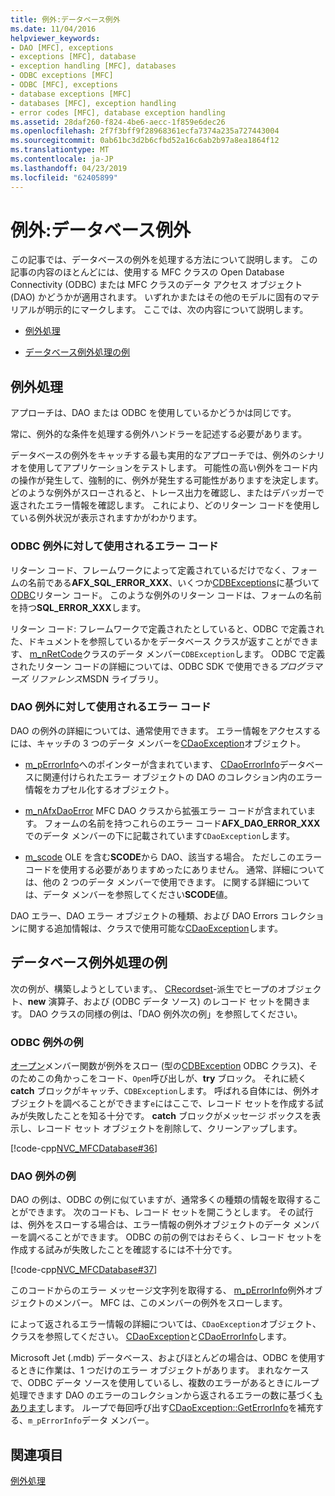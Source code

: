 ```yaml
---
title: 例外:データベース例外
ms.date: 11/04/2016
helpviewer_keywords:
- DAO [MFC], exceptions
- exceptions [MFC], database
- exception handling [MFC], databases
- ODBC exceptions [MFC]
- ODBC [MFC], exceptions
- database exceptions [MFC]
- databases [MFC], exception handling
- error codes [MFC], database exception handling
ms.assetid: 28daf260-f824-4be6-aecc-1f859e6dec26
ms.openlocfilehash: 2f7f3bff9f28968361ecfa7374a235a727443004
ms.sourcegitcommit: 0ab61bc3d2b6cfbd52a16c6ab2b97a8ea1864f12
ms.translationtype: MT
ms.contentlocale: ja-JP
ms.lasthandoff: 04/23/2019
ms.locfileid: "62405899"
---
```

# <a name="exceptions-database-exceptions"></a>例外:データベース例外

この記事では、データベースの例外を処理する方法について説明します。 この記事の内容のほとんどには、使用する MFC クラスの Open Database Connectivity (ODBC) または MFC クラスのデータ アクセス オブジェクト (DAO) かどうかが適用されます。 いずれかまたはその他のモデルに固有のマテリアルが明示的にマークします。 ここでは、次の内容について説明します。

- [例外処理](#_core_approaches_to_exception_handling)

- [データベース例外処理の例](#_core_a_database_exception.2d.handling_example)

##  <a name="_core_approaches_to_exception_handling"></a> 例外処理

アプローチは、DAO または ODBC を使用しているかどうかは同じです。

常に、例外的な条件を処理する例外ハンドラーを記述する必要があります。

データベースの例外をキャッチする最も実用的なアプローチでは、例外のシナリオを使用してアプリケーションをテストします。 可能性の高い例外をコード内の操作が発生して、強制的に、例外が発生する可能性がありますを決定します。 どのような例外がスローされると、トレース出力を確認し、またはデバッガーで返されたエラー情報を確認します。 これにより、どのリターン コードを使用している例外状況が表示されますかがわかります。

### <a name="error-codes-used-for-odbc-exceptions"></a>ODBC 例外に対して使用されるエラー コード

リターン コード、フレームワークによって定義されているだけでなく、フォームの名前である**AFX_SQL_ERROR_XXX**、いくつか[CDBExceptions](../mfc/reference/cdbexception-class.md)に基づいて[ODBC](../data/odbc/odbc-basics.md)リターン コード。 このような例外のリターン コードは、フォームの名前を持つ**SQL_ERROR_XXX**します。

リターン コード: フレームワークで定義されたとしていると、ODBC で定義された、ドキュメントを参照しているかをデータベース クラスが返すことができます、 [m_nRetCode](../mfc/reference/cdbexception-class.md#m_nretcode)クラスのデータ メンバー`CDBException`します。 ODBC で定義されたリターン コードの詳細については、ODBC SDK で使用できる*プログラマーズ リファレンス*MSDN ライブラリ。

### <a name="error-codes-used-for-dao-exceptions"></a>DAO 例外に対して使用されるエラー コード

DAO の例外の詳細については、通常使用できます。 エラー情報をアクセスするには、キャッチの 3 つのデータ メンバーを[CDaoException](../mfc/reference/cdaoexception-class.md)オブジェクト。

- [m_pErrorInfo](../mfc/reference/cdaoexception-class.md#m_perrorinfo)へのポインターが含まれています、 [CDaoErrorInfo](../mfc/reference/cdaoerrorinfo-structure.md)データベースに関連付けられたエラー オブジェクトの DAO のコレクション内のエラー情報をカプセル化するオブジェクト。

- [m_nAfxDaoError](../mfc/reference/cdaoexception-class.md#m_nafxdaoerror) MFC DAO クラスから拡張エラー コードが含まれています。 フォームの名前を持つこれらのエラー コード**AFX_DAO_ERROR_XXX**でのデータ メンバーの下に記載されています`CDaoException`します。

- [m_scode](../mfc/reference/cdaoexception-class.md#m_scode) OLE を含む**SCODE**から DAO、該当する場合。 ただしこのエラー コードを使用する必要がありますめったにありません。 通常、詳細については、他の 2 つのデータ メンバーで使用できます。 に関する詳細については、データ メンバーを参照してください**SCODE**値。

DAO エラー、DAO エラー オブジェクトの種類、および DAO Errors コレクションに関する追加情報は、クラスで使用可能な[CDaoException](../mfc/reference/cdaoexception-class.md)します。

##  <a name="_core_a_database_exception.2d.handling_example"></a> データベース例外処理の例

次の例が、構築しようとしています。、 [CRecordset](../mfc/reference/crecordset-class.md)-派生でヒープのオブジェクト、**new** 演算子、および (ODBC データ ソース) のレコード セットを開きます。 DAO クラスの同様の例は、「DAO 例外次の例」を参照してください。

### <a name="odbc-exception-example"></a>ODBC 例外の例

[オープン](../mfc/reference/crecordset-class.md#open)メンバー関数が例外をスロー (型の[CDBException](../mfc/reference/cdbexception-class.md) ODBC クラス)、そのためこの角かっこをコード、`Open`呼び出しが、**try** ブロック。 それに続く**catch** ブロックがキャッチ、`CDBException`します。 呼ばれる自体には、例外オブジェクトを調べることができます`e`にはここで、レコード セットを作成する試みが失敗したことを知る十分です。 **catch** ブロックがメッセージ ボックスを表示し、レコード セット オブジェクトを削除して、クリーンアップします。

[!code-cpp[NVC_MFCDatabase#36](../mfc/codesnippet/cpp/exceptions-database-exceptions_1.cpp)]

### <a name="dao-exception-example"></a>DAO 例外の例

DAO の例は、ODBC の例に似ていますが、通常多くの種類の情報を取得することができます。 次のコードも、レコード セットを開こうとします。 その試行は、例外をスローする場合は、エラー情報の例外オブジェクトのデータ メンバーを調べることができます。 ODBC の前の例ではおそらく、レコード セットを作成する試みが失敗したことを確認するには不十分です。

[!code-cpp[NVC_MFCDatabase#37](../mfc/codesnippet/cpp/exceptions-database-exceptions_2.cpp)]

このコードからのエラー メッセージ文字列を取得する、 [m_pErrorInfo](../mfc/reference/cdaoexception-class.md#m_perrorinfo)例外オブジェクトのメンバー。 MFC は、このメンバーの例外をスローします。

によって返されるエラー情報の詳細については、`CDaoException`オブジェクト、クラスを参照してください。 [CDaoException](../mfc/reference/cdaoexception-class.md)と[CDaoErrorInfo](../mfc/reference/cdaoerrorinfo-structure.md)します。

Microsoft Jet (.mdb) データベース、およびほとんどの場合は、ODBC を使用するときに作業は、1 つだけのエラー オブジェクトがあります。 まれなケースで、ODBC データ ソースを使用しているし、複数のエラーがあるときにループ処理できます DAO のエラーのコレクションから返されるエラーの数に基づく[もあります](../mfc/reference/cdaoexception-class.md#geterrorcount)します。 ループで毎回呼び出す[CDaoException::GetErrorInfo](../mfc/reference/cdaoexception-class.md#geterrorinfo)を補充する、`m_pErrorInfo`データ メンバー。

## <a name="see-also"></a>関連項目

[例外処理](../mfc/exception-handling-in-mfc.md)

